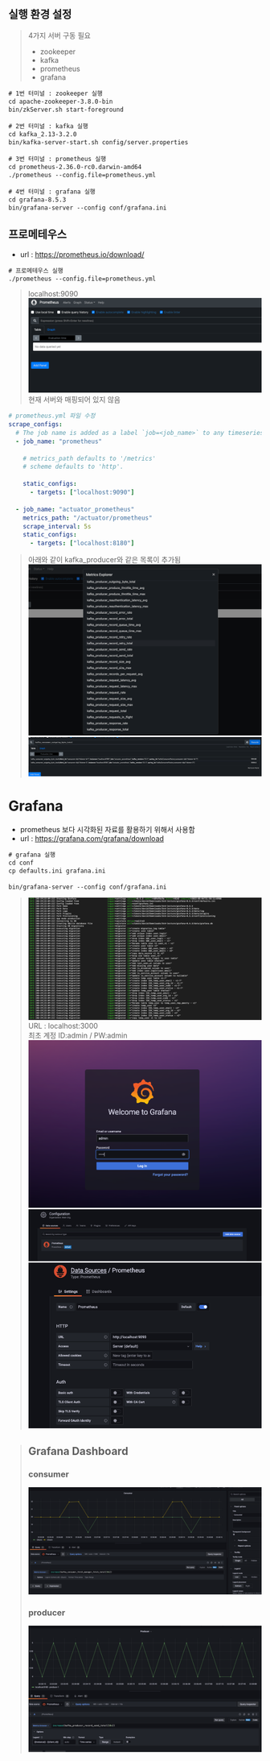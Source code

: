 ## 실행 환경 설정
> 4가지 서버 구동 필요
> - zookeeper
> - kafka
> - prometheus
> - grafana
```shell
# 1번 터미널 : zookeeper 실행
cd apache-zookeeper-3.8.0-bin
bin/zkServer.sh start-foreground

# 2번 터미널 : kafka 실행
cd kafka_2.13-3.2.0
bin/kafka-server-start.sh config/server.properties

# 3번 터미널 : prometheus 실행
cd prometheus-2.36.0-rc0.darwin-amd64
./prometheus --config.file=prometheus.yml

# 4번 터미널 : grafana 실행
cd grafana-8.5.3
bin/grafana-server --config conf/grafana.ini
```

## 프로메테우스
- url : https://prometheus.io/download/ 
```shell
# 프로메테우스 실행
./prometheus --config.file=prometheus.yml
```

> localhost:9090
![img_0.png](src/main/resources/img/readme/img_0.png) 
> 현재 서버와 매핑되어 있지 않음

```yaml
# prometheus.yml 파일 수정
scrape_configs:
  # The job name is added as a label `job=<job_name>` to any timeseries scraped from this config.
  - job_name: "prometheus"

    # metrics_path defaults to '/metrics'
    # scheme defaults to 'http'.

    static_configs:
      - targets: ["localhost:9090"]

  - job_name: "actuator_prometheus"
    metrics_path: "/actuator/prometheus"
    scrape_interval: 5s
    static_configs:
      - targets: ["localhost:8180"]

```
> 아래와 같이 kafka_producer와 같은 목록이 추가됨 
>![img_1.png](src/main/resources/img/readme/img_1.png)
>![img_2.png](src/main/resources/img/readme/img_2.png)

# Grafana
- prometheus 보다 시각화된 자료를 활용하기 위해서 사용함
- url : https://grafana.com/grafana/download       
```shell
# grafana 실행
cd conf
cp defaults.ini grafana.ini

bin/grafana-server --config conf/grafana.ini
```
> ![img_3.png](src/main/resources/img/readme/img_3.png)
> URL : localhost:3000<br>
> 최초 계정  ID:admin / PW:admin
> ![img_4.png](src/main/resources/img/readme/img_4.png)
> ![img_5.png](src/main/resources/img/readme/img_5.png)
> ![img_6.png](src/main/resources/img/readme/img_6.png)
 

> ## Grafana Dashboard
> ### consumer
> ![img_7.png](src/main/resources/img/readme/img_7.png)
> 
> ### producer
> ![img_8.png](src/main/resources/img/readme/img_8.png)